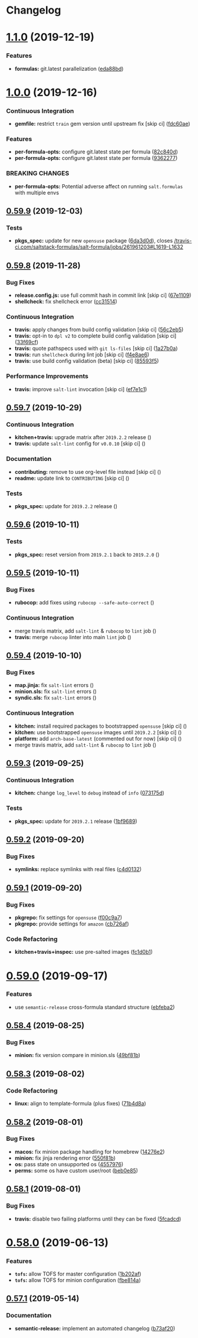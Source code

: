 # Changelog

# [1.1.0](https://github.com/saltstack-formulas/salt-formula/compare/v1.0.0...v1.1.0) (2019-12-19)


### Features

* **formulas:** git.latest parallelization ([eda88bd](https://github.com/saltstack-formulas/salt-formula/commit/eda88bd1a684c8d462e12db31fb29cbccdf67a3d))

# [1.0.0](https://github.com/saltstack-formulas/salt-formula/compare/v0.59.9...v1.0.0) (2019-12-16)


### Continuous Integration

* **gemfile:** restrict `train` gem version until upstream fix [skip ci] ([fdc60ae](https://github.com/saltstack-formulas/salt-formula/commit/fdc60aed86c4b5d016aff0745584d89f614208fc))


### Features

* **per-formula-opts:** configure git.latest state per formula ([82c840d](https://github.com/saltstack-formulas/salt-formula/commit/82c840d6f96f69223c0df4b8463a072613a9d2df))
* **per-formula-opts:** configure git.latest state per formula ([9362277](https://github.com/saltstack-formulas/salt-formula/commit/9362277f2a61762b818dc775b30f15f93733efd5))


### BREAKING CHANGES

* **per-formula-opts:** Potential adverse affect on running `salt.formulas` with multiple envs

## [0.59.9](https://github.com/saltstack-formulas/salt-formula/compare/v0.59.8...v0.59.9) (2019-12-03)


### Tests

* **pkgs_spec:** update for new `opensuse` package ([6da3d0d](https://github.com/saltstack-formulas/salt-formula/commit/6da3d0d9350bb6083f14073ee176fbd56fbad5ee)), closes [/travis-ci.com/saltstack-formulas/salt-formula/jobs/261961203#L1619-L1632](https://github.com//travis-ci.com/saltstack-formulas/salt-formula/jobs/261961203/issues/L1619-L1632)

## [0.59.8](https://github.com/saltstack-formulas/salt-formula/compare/v0.59.7...v0.59.8) (2019-11-28)


### Bug Fixes

* **release.config.js:** use full commit hash in commit link [skip ci] ([67e1109](https://github.com/saltstack-formulas/salt-formula/commit/67e110973b9ddde1ea07889e8e40de97e29c96db))
* **shellcheck:** fix shellcheck error ([cc31514](https://github.com/saltstack-formulas/salt-formula/commit/cc3151436cecc921c992c6b520ad951bbd0f867f))


### Continuous Integration

* **travis:** apply changes from build config validation [skip ci] ([56c2eb5](https://github.com/saltstack-formulas/salt-formula/commit/56c2eb536709ff4b07413656b08a502954e15f97))
* **travis:** opt-in to `dpl v2` to complete build config validation [skip ci] ([33f69cf](https://github.com/saltstack-formulas/salt-formula/commit/33f69cfb7bd462230547d2cbe91474aeccb91975))
* **travis:** quote pathspecs used with `git ls-files` [skip ci] ([1a27b0a](https://github.com/saltstack-formulas/salt-formula/commit/1a27b0ae84a7433120fd82a644d7bfd02da18a40))
* **travis:** run `shellcheck` during lint job [skip ci] ([f4e8ae6](https://github.com/saltstack-formulas/salt-formula/commit/f4e8ae6871d9788f4b57fabd6e5962a44bf6982c))
* **travis:** use build config validation (beta) [skip ci] ([85593f5](https://github.com/saltstack-formulas/salt-formula/commit/85593f555e95928cfd0bafdc01ca4445baddd194))


### Performance Improvements

* **travis:** improve `salt-lint` invocation [skip ci] ([ef7e1c1](https://github.com/saltstack-formulas/salt-formula/commit/ef7e1c1e7b8eb97fcb859a85d919d78f553f82ed))

## [0.59.7](https://github.com/saltstack-formulas/salt-formula/compare/v0.59.6...v0.59.7) (2019-10-29)


### Continuous Integration

* **kitchen+travis:** upgrade matrix after `2019.2.2` release ([](https://github.com/saltstack-formulas/salt-formula/commit/b6e3a83))
* **travis:** update `salt-lint` config for `v0.0.10` [skip ci] ([](https://github.com/saltstack-formulas/salt-formula/commit/4cbf0b2))


### Documentation

* **contributing:** remove to use org-level file instead [skip ci] ([](https://github.com/saltstack-formulas/salt-formula/commit/78d0fee))
* **readme:** update link to `CONTRIBUTING` [skip ci] ([](https://github.com/saltstack-formulas/salt-formula/commit/924817b))


### Tests

* **pkgs_spec:** update for `2019.2.2` release ([](https://github.com/saltstack-formulas/salt-formula/commit/acbc238))

## [0.59.6](https://github.com/saltstack-formulas/salt-formula/compare/v0.59.5...v0.59.6) (2019-10-11)


### Tests

* **pkgs_spec:** reset version from `2019.2.1` back to `2019.2.0` ([](https://github.com/saltstack-formulas/salt-formula/commit/4787ce7))

## [0.59.5](https://github.com/saltstack-formulas/salt-formula/compare/v0.59.4...v0.59.5) (2019-10-11)


### Bug Fixes

* **rubocop:** add fixes using `rubocop --safe-auto-correct` ([](https://github.com/saltstack-formulas/salt-formula/commit/62f82a4))


### Continuous Integration

* merge travis matrix, add `salt-lint` & `rubocop` to `lint` job ([](https://github.com/saltstack-formulas/salt-formula/commit/64c6ba9))
* **travis:** merge `rubocop` linter into main `lint` job ([](https://github.com/saltstack-formulas/salt-formula/commit/4ea85e8))

## [0.59.4](https://github.com/saltstack-formulas/salt-formula/compare/v0.59.3...v0.59.4) (2019-10-10)


### Bug Fixes

* **map.jinja:** fix `salt-lint` errors ([](https://github.com/saltstack-formulas/salt-formula/commit/5b348eb))
* **minion.sls:** fix `salt-lint` errors ([](https://github.com/saltstack-formulas/salt-formula/commit/3e63977))
* **syndic.sls:** fix `salt-lint` errors ([](https://github.com/saltstack-formulas/salt-formula/commit/ef4ad1e))


### Continuous Integration

* **kitchen:** install required packages to bootstrapped `opensuse` [skip ci] ([](https://github.com/saltstack-formulas/salt-formula/commit/8cc5952))
* **kitchen:** use bootstrapped `opensuse` images until `2019.2.2` [skip ci] ([](https://github.com/saltstack-formulas/salt-formula/commit/0c5eb7e))
* **platform:** add `arch-base-latest` (commented out for now) [skip ci] ([](https://github.com/saltstack-formulas/salt-formula/commit/8f36788))
* merge travis matrix, add `salt-lint` & `rubocop` to `lint` job ([](https://github.com/saltstack-formulas/salt-formula/commit/e815eaa))

## [0.59.3](https://github.com/saltstack-formulas/salt-formula/compare/v0.59.2...v0.59.3) (2019-09-25)


### Continuous Integration

* **kitchen:** change `log_level` to `debug` instead of `info` ([073175d](https://github.com/saltstack-formulas/salt-formula/commit/073175d))


### Tests

* **pkgs_spec:** update for `2019.2.1` release ([1bf9689](https://github.com/saltstack-formulas/salt-formula/commit/1bf9689))

## [0.59.2](https://github.com/saltstack-formulas/salt-formula/compare/v0.59.1...v0.59.2) (2019-09-20)


### Bug Fixes

* **symlinks:** replace symlinks with real files ([c4d0132](https://github.com/saltstack-formulas/salt-formula/commit/c4d0132))

## [0.59.1](https://github.com/saltstack-formulas/salt-formula/compare/v0.59.0...v0.59.1) (2019-09-20)


### Bug Fixes

* **pkgrepo:** fix settings for `opensuse` ([f00c9a7](https://github.com/saltstack-formulas/salt-formula/commit/f00c9a7))
* **pkgrepo:** provide settings for `amazon` ([cb726af](https://github.com/saltstack-formulas/salt-formula/commit/cb726af))


### Code Refactoring

* **kitchen+travis+inspec:** use pre-salted images ([fc1d0b1](https://github.com/saltstack-formulas/salt-formula/commit/fc1d0b1))

# [0.59.0](https://github.com/saltstack-formulas/salt-formula/compare/v0.58.4...v0.59.0) (2019-09-17)


### Features

* use `semantic-release` cross-formula standard structure ([ebfeba2](https://github.com/saltstack-formulas/salt-formula/commit/ebfeba2))

## [0.58.4](https://github.com/saltstack-formulas/salt-formula/compare/v0.58.3...v0.58.4) (2019-08-25)


### Bug Fixes

* **minion:** fix version compare in minion.sls ([49bf81b](https://github.com/saltstack-formulas/salt-formula/commit/49bf81b))

## [0.58.3](https://github.com/saltstack-formulas/salt-formula/compare/v0.58.2...v0.58.3) (2019-08-02)


### Code Refactoring

* **linux:** align to template-formula (plus fixes) ([71b4d8a](https://github.com/saltstack-formulas/salt-formula/commit/71b4d8a))

## [0.58.2](https://github.com/saltstack-formulas/salt-formula/compare/v0.58.1...v0.58.2) (2019-08-01)


### Bug Fixes

* **macos:** fix minion package handling for homebrew ([14276e2](https://github.com/saltstack-formulas/salt-formula/commit/14276e2))
* **minion:** fix jinja rendering error ([550f81b](https://github.com/saltstack-formulas/salt-formula/commit/550f81b))
* **os:** pass state on unsupported os ([4557976](https://github.com/saltstack-formulas/salt-formula/commit/4557976))
* **perms:** some os have custom user/root ([beb0e85](https://github.com/saltstack-formulas/salt-formula/commit/beb0e85))

## [0.58.1](https://github.com/saltstack-formulas/salt-formula/compare/v0.58.0...v0.58.1) (2019-08-01)


### Bug Fixes

* **travis:** disable two failing platforms until they can be fixed ([5fcadcd](https://github.com/saltstack-formulas/salt-formula/commit/5fcadcd))

# [0.58.0](https://github.com/saltstack-formulas/salt-formula/compare/v0.57.1...v0.58.0) (2019-06-13)


### Features

* **`tofs`:** allow TOFS for master configuration ([1b202af](https://github.com/saltstack-formulas/salt-formula/commit/1b202af))
* **`tofs`:** allow TOFS for minion configuration ([fbe814a](https://github.com/saltstack-formulas/salt-formula/commit/fbe814a))

## [0.57.1](https://github.com/saltstack-formulas/salt-formula/compare/v0.57.0...v0.57.1) (2019-05-14)


### Documentation

* **semantic-release:** implement an automated changelog ([b73af20](https://github.com/saltstack-formulas/salt-formula/commit/b73af20))
